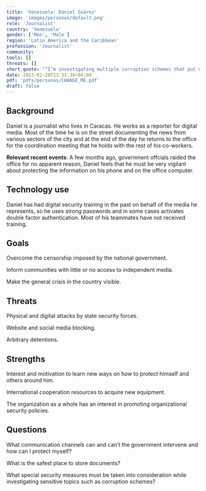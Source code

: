 ```yaml
---
title: 'Venezuela: Daniel Suárez'
image: 'images/personas/default.png'
role: 'Journalist'
country: 'Venezuela'
gender: ['Men', 'Male']
region: 'Latin America and the Caribbean'
profession: 'Journalist'
community:
tools: []
threats: []
short_quote: '“I’m investigating multiple corruption schemes that put me at risk.”'
date: 2023-02-28T23:31:34+04:00
pdf: 'pdfs/personas/CHANGE_ME.pdf'
draft: false
---
```


## Background

Daniel is a journalist who lives in Caracas. He works as a reporter for digital
media. Most of the time he is on the street documenting the news from various
sectors of the city and at the end of the day he returns to the office for the
coordination meeting that he holds with the rest of his co-workers.

**Relevant recent events**: A few months ago, government offcials raided the
office for no apparent reason, Daniel feels that he must be very vigilant about
protecting the information on his phone and on the office computer.


## Technology use

Daniel has had digital security training in the past on behalf of the media he
represents, so he uses strong passwords and in some cases activates double
factor authentication. Most of his teammates have not received training.


## Goals

Overcome the censorship imposed by the national government.

Inform communities with little or no access to independent media.

Make the general crisis in the country visible.


## Threats

Physical and digital attacks by state security forces.

Website and social media blocking.

Arbitrary detentions.


## Strengths

Interest and motivation to learn new ways on how to protect himself and others
around him.

International cooperation resources to acquire new equipment.

The organization as a whole has an interest in promoting organizational security policies.


## Questions

What communication channels can and can’t the government intervene and how can I protect myself?

What is the safest place to store documents?

What special security measures must be taken into consideration while investigating sensitive topics such as corruption schemes?
